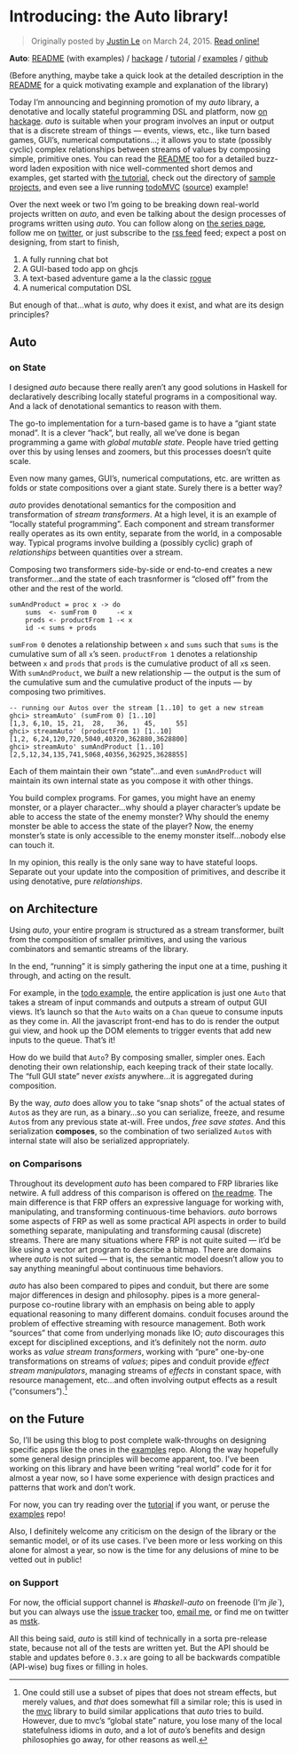 Introducing: the Auto library!
==============================

> Originally posted by [Justin Le](https://blog.jle.im/) on March 24, 2015.
> [Read online!](https://blog.jle.im/entry/introducing-the-auto-library.html)

**Auto**: [README](https://github.com/mstksg/auto/blob/master/README.md) (with
examples) / [hackage](http://hackage.haskell.org/package/auto) /
[tutorial](https://github.com/mstksg/auto/blob/master/tutorial/tutorial.md) /
[examples](https://github.com/mstksg/auto-examples) /
[github](https://github.com/mstksg/auto)

(Before anything, maybe take a quick look at the detailed description in the
[README](https://github.com/mstksg/auto/blob/master/README.md) for a quick
motivating example and explanation of the library)

Today I’m announcing and beginning promotion of my *auto* library, a denotative
and locally stateful programming DSL and platform, now [on
hackage](http://hackage.haskell.org/package/auto). *auto* is suitable when your
program involves an input or output that is a discrete stream of things —
events, views, etc., like turn based games, GUI’s, numerical computations…; it
allows you to state (possibly cyclic) complex relationships between streams of
values by composing simple, primitive ones. You can read the
[README](https://github.com/mstksg/auto/blob/master/README.md) too for a
detailed buzz-word laden exposition with nice well-commented short demos and
examples, get started with [the
tutorial](https://github.com/mstksg/auto/blob/master/tutorial/tutorial.md),
check out the directory of [sample
projects](https://github.com/mstksg/auto-examples), and even see a live running
[todoMVC](http://mstksg.github.io/auto-examples/todo/)
([source](https://github.com/mstksg/auto-examples/blob/master/src/Todo.hs))
example!

Over the next week or two I’m going to be breaking down real-world projects
written on *auto*, and even be talking about the design processes of programs
written using *auto*. You can follow along on [the series
page](http://blog.jle.im/entries/series/+all-about-auto), follow me on
[twitter](https://twitter.com/mstk "Twitter"), or just subscribe to the [rss
feed](http://blog.jle.im/rss) feed; expect a post on designing, from start to
finish,

1.  A fully running chat bot
2.  A GUI-based todo app on ghcjs
3.  A text-based adventure game a la the classic
    [rogue](http://en.wikipedia.org/wiki/Rogue_%28video_game%29)
4.  A numerical computation DSL

But enough of that…what is *auto*, why does it exist, and what are its design
principles?

Auto
----

### on State

I designed *auto* because there really aren’t any good solutions in Haskell for
declaratively describing locally stateful programs in a compositional way. And a
lack of denotational semantics to reason with them.

The go-to implementation for a turn-based game is to have a “giant state monad”.
It is a clever “hack”, but really, all we’ve done is began programming a game
with *global mutable state*. People have tried getting over this by using lenses
and zoomers, but this processes doesn’t quite scale.

Even now many games, GUI’s, numerical computations, etc. are written as folds or
state compositions over a giant state. Surely there is a better way?

*auto* provides denotational semantics for the composition and transformation of
*stream transformers*. At a high level, it is an example of “locally stateful
programming”. Each component and stream transformer really operates as its own
entity, separate from the world, in a composable way. Typical programs involve
building a (possibly cyclic) graph of *relationships* between quantities over a
stream.

Composing two transformers side-by-side or end-to-end creates a new
transformer…and the state of each trasnformer is “closed off” from the other and
the rest of the world.

``` {.haskell}
sumAndProduct = proc x -> do
    sums  <- sumFrom 0     -< x
    prods <- productFrom 1 -< x
    id -< sums + prods
```

`sumFrom 0` denotes a relationship between `x` and `sums` such that `sums` is
the cumulative sum of all `x`’s seen. `productFrom 1` denotes a relationship
between `x` and `prods` that `prods` is the cumulative product of all `x`s seen.
With `sumAndProduct`, we *built* a new relationship — the output is the sum of
the cumulative sum and the cumulative product of the inputs — by composing two
primitives.

``` {.haskell}
-- running our Autos over the stream [1..10] to get a new stream
ghci> streamAuto' (sumFrom 0) [1..10]
[1,3, 6,10, 15, 21,  28,   36,    45,     55]
ghci> streamAuto' (productFrom 1) [1..10]
[1,2, 6,24,120,720,5040,40320,362880,3628800]
ghci> streamAuto' sumAndProduct [1..10]
[2,5,12,34,135,741,5068,40356,362925,3628855]
```

Each of them maintain their own “state”…and even `sumAndProduct` will maintain
its own internal state as you compose it with other things.

You build complex programs. For games, you might have an enemy monster, or a
player character…why should a player character’s update be able to access the
state of the enemy monster? Why should the enemy monster be able to access the
state of the player? Now, the enemy monster’s state is only accessible to the
enemy monster itself…nobody else can touch it.

In my opinion, this really is the only sane way to have stateful loops. Separate
out your update into the composition of primitives, and describe it using
denotative, pure *relationships*.

on Architecture
---------------

Using *auto*, your entire program is structured as a stream transformer, built
from the composition of smaller primitives, and using the various combinators
and semantic streams of the library.

In the end, “running” it is simply gathering the input one at a time, pushing it
through, and acting on the result.

For example, in the [todo example](http://mstksg.github.io/auto-examples/todo/),
the entire application is just one `Auto` that takes a stream of input commands
and outputs a stream of output GUI views. It’s launch so that the `Auto` waits
on a `Chan` queue to consume inputs as they come in. All the javascript
front-end has to do is render the output gui view, and hook up the DOM elements
to trigger events that add new inputs to the queue. That’s it!

How do we build that `Auto`? By composing smaller, simpler ones. Each denoting
their own relationship, each keeping track of their state locally. The “full GUI
state” never *exists* anywhere…it is aggregated during composition.

By the way, *auto* does allow you to take “snap shots” of the actual states of
`Auto`s as they are run, as a binary…so you can serialize, freeze, and resume
`Auto`s from any previous state at-will. Free undos, *free save states*. And
this serialization **composes**, so the combination of two serialized `Auto`s
with internal state will also be serialized appropriately.

### on Comparisons

Throughout its development *auto* has been compared to FRP libraries like
netwire. A full address of this comparison is offered on [the
readme](https://github.com/mstksg/auto#relation-to-frp). The main difference is
that FRP offers an expressive language for working with, manipulating, and
transforming continuous-time behaviors. *auto* borrows some aspects of FRP as
well as some practical API aspects in order to build something separate,
manipulating and transforming causal (discrete) streams. There are many
situations where FRP is not quite suited — it’d be like using a vector art
program to describe a bitmap. There are domains where *auto* is not suited —
that is, the semantic model doesn’t allow you to say anything meaningful about
continuous time behaviors.

*auto* has also been compared to pipes and conduit, but there are some major
differences in design and philosophy. pipes is a more general-purpose co-routine
library with an emphasis on being able to apply equational reasoning to many
different domains. conduit focuses around the problem of effective streaming
with resource management. Both work “sources” that come from underlying monads
like IO; *auto* discourages this except for disciplined exceptions, and it’s
definitely not the norm. *auto* works as *value stream transformers*, working
with “pure” one-by-one transformations on streams of *values*; pipes and conduit
provide *effect stream manipulators*, managing streams of *effects* in constant
space, with resource management, etc…and often involving output effects as a
result (“consumers”).[^1]

on the Future
-------------

So, I’ll be using this blog to post complete walk-throughs on designing specific
apps like the ones in the [examples](https://github.com/mstksg/auto-examples)
repo. Along the way hopefully some general design principles will become
apparent, too. I’ve been working on this library and have been writing “real
world” code for it for almost a year now, so I have some experience with design
practices and patterns that work and don’t work.

For now, you can try reading over the
[tutorial](https://github.com/mstksg/auto/blob/master/tutorial/tutorial.md) if
you want, or peruse the [examples](https://github.com/mstksg/auto-examples)
repo!

Also, I definitely welcome any criticism on the design of the library or the
semantic model, or of its use cases. I’ve been more or less working on this
alone for almost a year, so now is the time for any delusions of mine to be
vetted out in public!

### on Support

For now, the official support channel is *\#haskell-auto* on freenode (I’m
*jle\`*), but you can always use the [issue
tracker](https://github.com/mstksg/issues) too, [email
me](mailto:justin@jle.im), or find me on twitter as
[mstk](https://twitter.com/mstk "Twitter").

All this being said, *auto* is still kind of technically in a sorta pre-release
state, because not all of the tests are written yet. But the API should be
stable and updates before `0.3.x` are going to all be backwards compatible
(API-wise) bug fixes or filling in holes.

[^1]: One could still use a subset of pipes that does not stream effects, but
    merely values, and *that* does somewhat fill a similar role; this is used in
    the [mvc](https://hackage.haskell.org/package/mvc) library to build similar
    applications that *auto* tries to build. However, due to mvc’s “global
    state” nature, you lose many of the local statefulness idioms in *auto*, and
    a lot of *auto*’s benefits and design philosophies go away, for other
    reasons as well.
